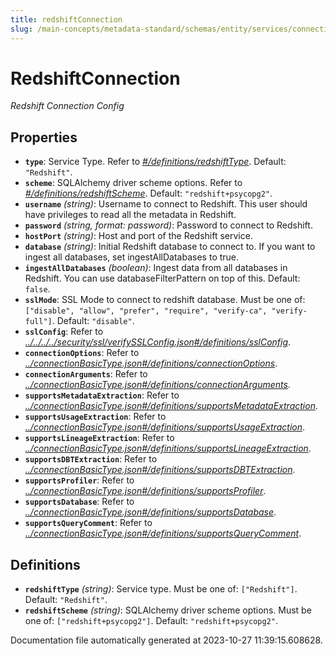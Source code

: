 ```yaml
---
title: redshiftConnection
slug: /main-concepts/metadata-standard/schemas/entity/services/connections/database/redshiftconnection
---
```


# RedshiftConnection

*Redshift  Connection Config*

## Properties

- **`type`**: Service Type. Refer to *[#/definitions/redshiftType](#definitions/redshiftType)*. Default: `"Redshift"`.
- **`scheme`**: SQLAlchemy driver scheme options. Refer to *[#/definitions/redshiftScheme](#definitions/redshiftScheme)*. Default: `"redshift+psycopg2"`.
- **`username`** *(string)*: Username to connect to Redshift. This user should have privileges to read all the metadata in Redshift.
- **`password`** *(string, format: password)*: Password to connect to Redshift.
- **`hostPort`** *(string)*: Host and port of the Redshift service.
- **`database`** *(string)*: Initial Redshift database to connect to. If you want to ingest all databases, set ingestAllDatabases to true.
- **`ingestAllDatabases`** *(boolean)*: Ingest data from all databases in Redshift. You can use databaseFilterPattern on top of this. Default: `false`.
- **`sslMode`**: SSL Mode to connect to redshift database. Must be one of: `["disable", "allow", "prefer", "require", "verify-ca", "verify-full"]`. Default: `"disable"`.
- **`sslConfig`**: Refer to *[../../../../security/ssl/verifySSLConfig.json#/definitions/sslConfig](#/../../../security/ssl/verifySSLConfig.json#/definitions/sslConfig)*.
- **`connectionOptions`**: Refer to *[../connectionBasicType.json#/definitions/connectionOptions](#/connectionBasicType.json#/definitions/connectionOptions)*.
- **`connectionArguments`**: Refer to *[../connectionBasicType.json#/definitions/connectionArguments](#/connectionBasicType.json#/definitions/connectionArguments)*.
- **`supportsMetadataExtraction`**: Refer to *[../connectionBasicType.json#/definitions/supportsMetadataExtraction](#/connectionBasicType.json#/definitions/supportsMetadataExtraction)*.
- **`supportsUsageExtraction`**: Refer to *[../connectionBasicType.json#/definitions/supportsUsageExtraction](#/connectionBasicType.json#/definitions/supportsUsageExtraction)*.
- **`supportsLineageExtraction`**: Refer to *[../connectionBasicType.json#/definitions/supportsLineageExtraction](#/connectionBasicType.json#/definitions/supportsLineageExtraction)*.
- **`supportsDBTExtraction`**: Refer to *[../connectionBasicType.json#/definitions/supportsDBTExtraction](#/connectionBasicType.json#/definitions/supportsDBTExtraction)*.
- **`supportsProfiler`**: Refer to *[../connectionBasicType.json#/definitions/supportsProfiler](#/connectionBasicType.json#/definitions/supportsProfiler)*.
- **`supportsDatabase`**: Refer to *[../connectionBasicType.json#/definitions/supportsDatabase](#/connectionBasicType.json#/definitions/supportsDatabase)*.
- **`supportsQueryComment`**: Refer to *[../connectionBasicType.json#/definitions/supportsQueryComment](#/connectionBasicType.json#/definitions/supportsQueryComment)*.
## Definitions

- <a id="definitions/redshiftType"></a>**`redshiftType`** *(string)*: Service type. Must be one of: `["Redshift"]`. Default: `"Redshift"`.
- <a id="definitions/redshiftScheme"></a>**`redshiftScheme`** *(string)*: SQLAlchemy driver scheme options. Must be one of: `["redshift+psycopg2"]`. Default: `"redshift+psycopg2"`.


Documentation file automatically generated at 2023-10-27 11:39:15.608628.
